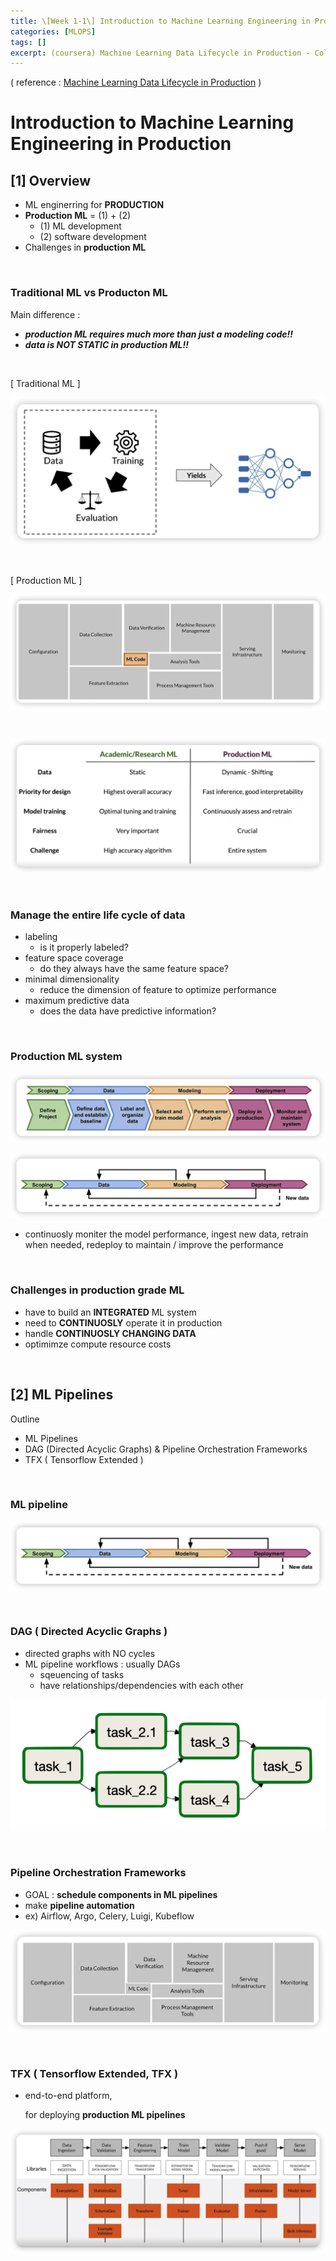 ```yaml
---
title: \[Week 1-1\] Introduction to Machine Learning Engineering in Production
categories: [MLOPS]
tags: []
excerpt: (coursera) Machine Learning Data Lifecycle in Production - Collecting, Labeling, Validating Data
---
```


<script src="https://cdn.mathjax.org/mathjax/latest/MathJax.js?config=TeX-AMS-MML_HTMLorMML" type="text/javascript"></script>

( reference : [Machine Learning Data Lifecycle in Production](https://www.coursera.org/learn/machine-learning-data-lifecycle-in-production) ) 

# Introduction to Machine Learning Engineering in Production

## [1] Overview

- ML enginerring for **PRODUCTION**
- **Production ML** = (1) + (2)
  - (1) ML development
  - (2) software development
- Challenges in **production ML**

<br>

### Traditional ML vs Producton ML

Main difference :

- ***production ML requires much more than just a modeling code!!***
- ***data is NOT STATIC in production ML!!***

<br>

[ Traditional ML ]

![figure2](/assets/img/mlops/img67.png)

<br>

[ Production ML ]

![figure2](/assets/img/mlops/img68.png)

<br>

![figure2](/assets/img/mlops/img69.png)

<br>

### Manage the entire life cycle of data

- labeling
  - is it properly labeled?
- feature space coverage
  - do they always have the same feature space?
- minimal dimensionality
  - reduce the dimension of feature to optimize performance
- maximum predictive data
  - does the data have predictive information?

<br>

### Production ML system

![figure2](/assets/img/mlops/img70.png)

![figure2](/assets/img/mlops/img71.png)

- continuosly moniter the model performance,
  ingest new data,
  retrain when needed,
  redeploy to maintain / improve the performance

<br>

### Challenges in production grade ML

- have to build an **INTEGRATED** ML system
- need to **CONTINUOSLY** operate it in production
- handle **CONTINUOSLY CHANGING DATA**
- optimimze compute resource costs

<br>

## [2] ML Pipelines

Outline

- ML Pipelines
- DAG (Directed Acyclic Graphs) & Pipeline Orchestration Frameworks
- TFX ( Tensorflow Extended )

<br>

### ML pipeline

![figure2](/assets/img/mlops/img72.png)

<br>

### DAG ( Directed Acyclic Graphs )

- directed graphs with NO cycles
- ML pipeline workflows : usually DAGs
  - sqeuencing of tasks
  - have relationships/dependencies with each other

![figure2](/assets/img/mlops/img73.png)

<br>

### Pipeline Orchestration Frameworks

- GOAL : **schedule components in ML pipelines**
- make **pipeline automation**
- ex) Airflow, Argo, Celery, Luigi, Kubeflow

![figure2](/assets/img/mlops/img74.png)

<br>

### TFX ( Tensorflow Extended, TFX )

- end-to-end platform,

  for deploying **production ML pipelines**

![figure2](/assets/img/mlops/img75.png)

<br>
